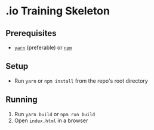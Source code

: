 # .io Training Skeleton

## Prerequisites
* [`yarn`](https://yarnpkg.com/en/) (preferable) or [`npm`](https://www.npmjs.com/)

## Setup
* Run `yarn` or `npm install` from the repo's root directory

## Running
1. Run `yarn build` or `npm run build`
2. Open `index.html` in a browser
